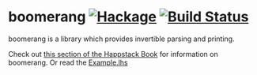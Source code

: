 boomerang [![Hackage](https://img.shields.io/hackage/v/boomerang.svg)](https://hackage.haskell.org/package/boomerang) [![Build Status](https://api.travis-ci.org/Happstack/boomerang.svg?branch=master)](https://travis-ci.com/Happstack/boomerang)
=========

boomerang is a library which provides invertible parsing and printing.

Check out [this section of the Happstack Book](http://www.happstack.com/docs/crashcourse/index.html#web-routes-boomerang) for information on boomerang. Or read the [Example.lhs](https://github.com/Happstack/boomerang/blob/master/Example.lhs)

